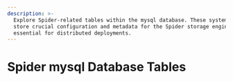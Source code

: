 ```yaml
---
description: >-
  Explore Spider-related tables within the mysql database. These system tables
  store crucial configuration and metadata for the Spider storage engine,
  essential for distributed deployments.
---
```


# Spider mysql Database Tables

